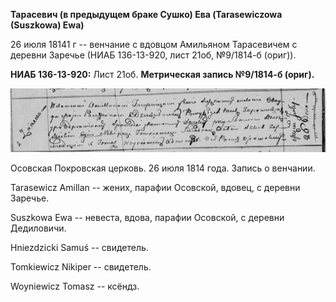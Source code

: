 **Тарасевич (в предыдущем браке Сушко) Ева (Tarasewiczowa (Suszkowa)
Ewa)**

26 июля 18141 г -- венчание с вдовцом Амильяном Тарасевичем с деревни
Заречье (НИАБ 136-13-920, лист 21об, №9/1814-б (ориг)).

**НИАБ 136-13-920:** Лист 21об. **Метрическая запись №9/1814-б (ориг).**

![](./media/8a0623a521c3d2a69379a73d69e1bb45c83f1d02.png)

Осовская Покровская церковь. 26 июля 1814 года. Запись о венчании.

Tarasewicz Amillan -- жених, парафии Осовской, вдовец, с деревни
Заречье.

Suszkowa Ewa -- невеста, вдова, парафии Осовской, с деревни Дедиловичи.

Hniezdzicki Samuś -- свидетель.

Tomkiewicz Nikiper -- свидетель.

Woyniewicz Tomasz -- ксёндз.
